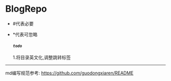 # BlogRepo
- #代表必要
- *代表可忽略

  #### *`todo`*
  1.将目录英文化,调整跳转标签
***

  md编写规范参考: https://github.com/guodongxiaren/README
